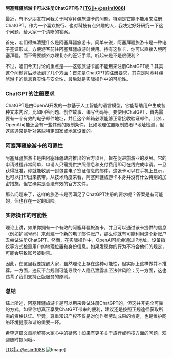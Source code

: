 **阿塞拜疆旅游卡可以注册ChatGPT吗？[[TG💪+ @esim1088](https://t.me/s/esim1088)]**

最近，有不少朋友在问我关于阿塞拜疆旅游卡的问题，特别是它能不能用来注册ChatGPT。作为一个喜欢旅行、也对科技有点兴趣的人，我决定好好研究一下这个问题，给大家一个清晰的答案。

首先，咱们得搞清楚什么是阿塞拜疆旅游卡。简单来说，阿塞拜疆旅游卡是一种电子签证形式，方便游客前往阿塞拜疆旅游时使用。持有这张卡，你可以直接入境阿塞拜疆，而不需要额外办理复杂的签证手续。听起来是不是很便利？

不过，咱们今天讨论的重点是——这张旅游卡能不能用来注册ChatGPT呢？其实这个问题背后涉及到了几个方面：首先是ChatGPT的注册要求，其次是阿塞拜疆旅游卡的信息真实性与安全性，最后就是实际操作中的可能性。

### ChatGPT的注册要求

ChatGPT是由OpenAI开发的一款基于人工智能的语言模型，它能帮助用户生成各种文本内容，比如回答问题、创作故事、编写代码等。要使用ChatGPT，首先需要有一个有效的电子邮件地址，并且这个邮箱必须能够正常接收验证邮件。此外，OpenAI可能还会有一些其他的限制条件，比如地理位置限制或者IP地址检测，但这些通常是针对某些特定国家或地区设置的。

### 阿塞拜疆旅游卡的可靠性

阿塞拜疆旅游卡是由阿塞拜疆政府推出的官方项目，旨在促进旅游业的发展。它的申请过程非常简单，申请人只需提供护照信息和支付费用即可在线完成申请。一旦获得批准，你就能收到一封包含电子签证信息的邮件，这张卡可以在手机上显示，也可以打印出来携带。从技术角度来看，阿塞拜疆旅游卡本身并没有什么特别的加密措施，但它确实是合法有效的官方文件。

那么问题来了，这样的旅游卡是否满足了ChatGPT注册的要求呢？答案是有可能的，但也存在一定的风险。

### 实际操作的可能性

理论上讲，如果你拥有一个有效的阿塞拜疆旅游卡，并且可以通过该卡提供的信息（例如护照号码）来创建一个新的电子邮件账户，那么你就有可能利用这个新账户去尝试注册ChatGPT。然而，在实际操作中，OpenAI可能会通过IP地址、设备指纹等方式检测用户的地理位置和身份信息。如果发现你的行为不符合他们的规定，可能会导致账号被封禁。

因此，在这里我要提醒大家，虽然理论上存在这种可能性，但实际上这样做并不推荐。一方面，违反平台规则可能导致个人隐私泄露甚至法律风险；另一方面，这也违背了我们支持正版服务的原则。

### 总结

综上所述，阿塞拜疆旅游卡是可以用来尝试注册ChatGPT的，但这并非完全可靠的方式。如果你想真正享受ChatGPT带来的便利，建议还是按照正规途径获取所需的资格认证。毕竟，尊重知识产权不仅是对创作者劳动成果的肯定，也是维护网络环境健康和谐的重要一环。

希望这篇文章能解答大家心中的疑惑！如果有更多关于旅行或科技方面的问题，欢迎随时提问哦~ 

[[TG💪+ @esim1088](https://t.me/s/esim1088) ![Image](https://i.postimg.cc/4NQfJmqS/Snipaste-2025-05-13-00-14-12.png)]